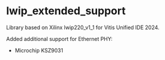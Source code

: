 # lwip_extended_support

Library based on Xilinx lwip220_v1_1 for Vitis Unified IDE 2024.

Added additional support for Ethernet PHY:
- Microchip KSZ9031